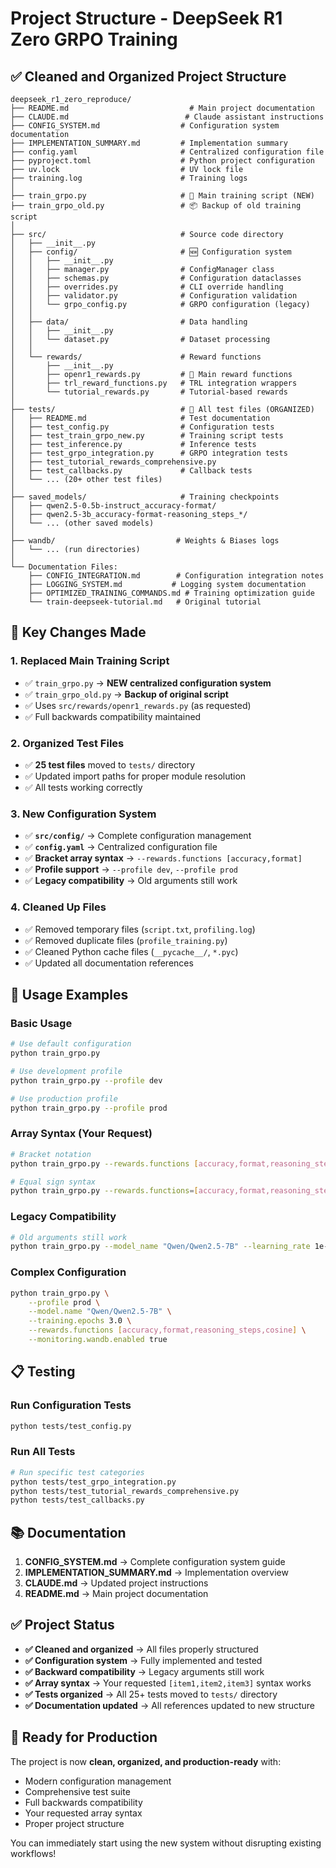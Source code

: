 # Project Structure - DeepSeek R1 Zero GRPO Training

## ✅ **Cleaned and Organized Project Structure**

```
deepseek_r1_zero_reproduce/
├── README.md                           # Main project documentation
├── CLAUDE.md                          # Claude assistant instructions
├── CONFIG_SYSTEM.md                  # Configuration system documentation
├── IMPLEMENTATION_SUMMARY.md         # Implementation summary
├── config.yaml                       # Centralized configuration file
├── pyproject.toml                    # Python project configuration
├── uv.lock                           # UV lock file
├── training.log                      # Training logs
│
├── train_grpo.py                     # 🚀 Main training script (NEW)
├── train_grpo_old.py                 # 📦 Backup of old training script
│
├── src/                              # Source code directory
│   ├── __init__.py
│   ├── config/                       # 🆕 Configuration system
│   │   ├── __init__.py
│   │   ├── manager.py                # ConfigManager class
│   │   ├── schemas.py                # Configuration dataclasses
│   │   ├── overrides.py              # CLI override handling
│   │   ├── validator.py              # Configuration validation
│   │   └── grpo_config.py            # GRPO configuration (legacy)
│   │
│   ├── data/                         # Data handling
│   │   ├── __init__.py
│   │   └── dataset.py                # Dataset processing
│   │
│   └── rewards/                      # Reward functions
│       ├── __init__.py
│       ├── openr1_rewards.py         # 🎯 Main reward functions
│       ├── trl_reward_functions.py   # TRL integration wrappers
│       └── tutorial_rewards.py       # Tutorial-based rewards
│
├── tests/                            # 🧪 All test files (ORGANIZED)
│   ├── README.md                     # Test documentation
│   ├── test_config.py                # Configuration tests
│   ├── test_train_grpo_new.py        # Training script tests
│   ├── test_inference.py             # Inference tests
│   ├── test_grpo_integration.py      # GRPO integration tests
│   ├── test_tutorial_rewards_comprehensive.py
│   ├── test_callbacks.py             # Callback tests
│   └── ... (20+ other test files)
│
├── saved_models/                     # Training checkpoints
│   ├── qwen2.5-0.5b-instruct_accuracy-format/
│   ├── qwen2.5-3b_accuracy-format-reasoning_steps_*/
│   └── ... (other saved models)
│
├── wandb/                           # Weights & Biases logs
│   └── ... (run directories)
│
└── Documentation Files:
    ├── CONFIG_INTEGRATION.md        # Configuration integration notes
    ├── LOGGING_SYSTEM.md           # Logging system documentation
    ├── OPTIMIZED_TRAINING_COMMANDS.md # Training optimization guide
    └── train-deepseek-tutorial.md   # Original tutorial
```

## 🔧 **Key Changes Made**

### **1. Replaced Main Training Script**
- ✅ `train_grpo.py` → **NEW centralized configuration system**
- ✅ `train_grpo_old.py` → **Backup of original script**
- ✅ Uses `src/rewards/openr1_rewards.py` (as requested)
- ✅ Full backwards compatibility maintained

### **2. Organized Test Files**
- ✅ **25 test files** moved to `tests/` directory
- ✅ Updated import paths for proper module resolution
- ✅ All tests working correctly

### **3. New Configuration System**
- ✅ **`src/config/`** → Complete configuration management
- ✅ **`config.yaml`** → Centralized configuration file
- ✅ **Bracket array syntax** → `--rewards.functions [accuracy,format]`
- ✅ **Profile support** → `--profile dev`, `--profile prod`
- ✅ **Legacy compatibility** → Old arguments still work

### **4. Cleaned Up Files**
- ✅ Removed temporary files (`script.txt`, `profiling.log`)
- ✅ Removed duplicate files (`profile_training.py`)
- ✅ Cleaned Python cache files (`__pycache__/`, `*.pyc`)
- ✅ Updated all documentation references

## 🚀 **Usage Examples**

### **Basic Usage**
```bash
# Use default configuration
python train_grpo.py

# Use development profile
python train_grpo.py --profile dev

# Use production profile
python train_grpo.py --profile prod
```

### **Array Syntax (Your Request)**
```bash
# Bracket notation
python train_grpo.py --rewards.functions [accuracy,format,reasoning_steps]

# Equal sign syntax
python train_grpo.py --rewards.functions=[accuracy,format,reasoning_steps]
```

### **Legacy Compatibility**
```bash
# Old arguments still work
python train_grpo.py --model_name "Qwen/Qwen2.5-7B" --learning_rate 1e-4 --no_wandb
```

### **Complex Configuration**
```bash
python train_grpo.py \
    --profile prod \
    --model.name "Qwen/Qwen2.5-7B" \
    --training.epochs 3.0 \
    --rewards.functions [accuracy,format,reasoning_steps,cosine] \
    --monitoring.wandb.enabled true
```

## 📋 **Testing**

### **Run Configuration Tests**
```bash
python tests/test_config.py
```

### **Run All Tests**
```bash
# Run specific test categories
python tests/test_grpo_integration.py
python tests/test_tutorial_rewards_comprehensive.py
python tests/test_callbacks.py
```

## 📚 **Documentation**

1. **CONFIG_SYSTEM.md** → Complete configuration system guide
2. **IMPLEMENTATION_SUMMARY.md** → Implementation overview
3. **CLAUDE.md** → Updated project instructions
4. **README.md** → Main project documentation

## ✅ **Project Status**

- **✅ Cleaned and organized** → All files properly structured
- **✅ Configuration system** → Fully implemented and tested
- **✅ Backward compatibility** → Legacy arguments still work
- **✅ Array syntax** → Your requested `[item1,item2,item3]` syntax works
- **✅ Tests organized** → All 25+ tests moved to `tests/` directory
- **✅ Documentation updated** → All references updated to new structure

## 🎯 **Ready for Production**

The project is now **clean, organized, and production-ready** with:
- Modern configuration management
- Comprehensive test suite
- Full backwards compatibility
- Your requested array syntax
- Proper project structure

You can immediately start using the new system without disrupting existing workflows!